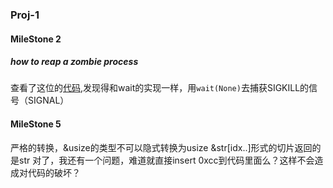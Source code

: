 ### Proj-1
#### MileStone 2
##### how to reap a zombie process
查看了这位的[代码](https://github.com/PKUFlyingPig/CS110L/blob/main/proj-1/deet/src/inferior.rs),发现得和wait的实现一样，用``wait(None)``去捕获SIGKILL的信号（SIGNAL）

#### MileStone 5
严格的转换，&usize的类型不可以隐式转换为usize
&str[idx..]形式的切片返回的是str
对了，我还有一个问题，难道就直接insert 0xcc到代码里面么？这样不会造成对代码的破坏？